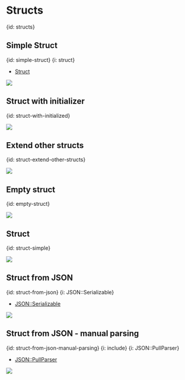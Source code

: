 # Structs
{id: structs}

## Simple Struct
{id: simple-struct}
{i: struct}

* [Struct](https://crystal-lang.org/api/Struct.html)

![](examples/struct/simple_struct.cr)

## Struct with initializer
{id: struct-with-initialized}

![](examples/struct/struct_with_initializer.cr)

## Extend other structs
{id: struct-extend-other-structs}

![](examples/struct/integers.cr)

## Empty struct
{id: empty-struct}

![](examples/struct/empty_struct.cr)

## Struct
{id: struct-simple}

![](examples/struct/struct.cr)

## Struct from JSON
{id: struct-from-json}
{i: JSON::Serializable}

* [JSON::Serializable](https://crystal-lang.org/api/JSON/Serializable.html)

![](examples/struct/struct_from_json.cr)

## Struct from JSON - manual parsing
{id: struct-from-json-manual-parsing}
{i: include}
{i: JSON::PullParser}

* [JSON::PullParser](https://crystal-lang.org/api/JSON/PullParser.html)

![](examples/struct/struct_from_json_pull_parser.cr)


